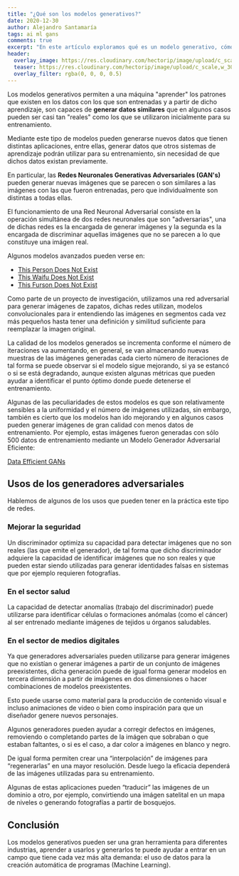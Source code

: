 ```yaml
---
title: "¿Qué son los modelos generativos?"
date: 2020-12-30
author: Alejandro Santamaría
tags: ai ml gans
comments: true
excerpt: "En este artículo exploramos qué es un modelo generativo, cómo te pueden servir y el estado del arte en este campo."
header:
  overlay_image: https://res.cloudinary.com/hectorip/image/upload/c_scale,w_1400/v1609313335/nathan-roser-XX0vmOvQ3GA-unsplash_iath8r.jpg
  teaser: https://res.cloudinary.com/hectorip/image/upload/c_scale,w_300/v1609313335/nathan-roser-XX0vmOvQ3GA-unsplash_iath8r.jpg
  overlay_filter: rgba(0, 0, 0, 0.5)
---
```


Los modelos generativos permiten a una máquina "aprender" los patrones que existen en los datos con los que son entrenadas y a partir de dicho aprendizaje, son capaces de **generar datos similares** que en algunos casos pueden ser casi tan "reales" como los que se utilizaron inicialmente para su entrenamiento.

Mediante este tipo de modelos pueden generarse nuevos datos que tienen distintas aplicaciones, entre ellas, generar datos que otros sistemas de aprendizaje podrán utilizar para su entrenamiento, sin necesidad de que dichos datos existan previamente.

En particular, las **Redes Neuronales Generativas Adversariales (GAN's)** pueden generar nuevas imágenes que se parecen o son similares a las imágenes con las que fueron entrenadas, pero que individualmente son distintas a todas ellas.

El funcionamiento de una Red Neuronal Adversarial consiste en la operación simultánea de dos redes neuronales que son "adversarias", una de dichas redes es la encargada de generar imágenes y la segunda es la encargada de discriminar aquellas imágenes que no se parecen a lo que constituye una imágen real.

Algunos modelos avanzados pueden verse en:

* [This Person Does Not Exist](https://thispersondoesnotexist.com/)
* [This Waifu Does Not Exist](https://www.thiswaifudoesnotexist.net/)
* [This Furson Does Not Exist](https://thisfursonadoesnotexist.com/)

Como parte de un proyecto de investigación, utilizamos una red adversarial para generar imágenes de zapatos, dichas redes utilizan, modelos convolucionales para ir entendiendo las imágenes en segmentos cada vez más pequeños hasta tener una definición y similitud suficiente para reemplazar la imagen original.

La calidad de los modelos generados se incrementa conforme el número de iteraciones va aumentando, en general, se van almacenando nuevas muestras de las imágenes generadas cada cierto número de iteraciones de tal forma se puede observar si el modelo sigue mejorando, si ya se estancó o si se está degradando, aunque existen algunas métricas que pueden ayudar a identificar el punto óptimo donde puede detenerse el entrenamiento.

Algunas de las peculiaridades de estos modelos es que son relativamente sensibles a la uniformidad y el número de imágenes utilizadas, sin embargo, también es cierto que los modelos han ido mejorando y en algunos casos pueden generar imágenes de gran calidad con menos datos de entrenamiento. Por ejemplo, estas imágenes fueron generadas con sólo 500 datos de entrenamiento mediante un Modelo Generador Adversarial Eficiente:

[Data Efficient GANs](https://github.com/mit-han-lab/data-efficient-gans)

## Usos de los generadores adversariales

Hablemos de algunos de los usos que pueden tener en la práctica este tipo de redes.

### Mejorar la seguridad

Un discriminador optimiza su capacidad para detectar imágenes que no son reales (las que emite el generador), de tal forma que dicho discriminador adquiere la capacidad de identificar imágenes que no son reales y que pueden estar siendo utilizadas para generar identidades falsas en sistemas que por ejemplo requieren fotografías.

### En el sector salud

La capacidad de detectar anomalías (trabajo del discriminador) puede utilizarse para identificar células o formaciones anómalas (como el cáncer) al ser entrenado mediante imágenes de tejidos u órganos saludables.

### En el sector de medios digitales

Ya que generadores adversariales pueden utilizarse para generar imágenes que no existían o generar imágenes a partir de un conjunto de imágenes preexistentes, dicha generación puede de igual forma generar modelos en tercera dimensión a partir de imágenes en dos dimensiones o hacer combinaciones de modelos preexistentes.

Esto puede usarse como material para la producción de contenido visual e incluso animaciones de video o bien como inspiración para que un diseñador genere nuevos personajes.

Algunos generadores pueden ayudar a corregir defectos en imágenes, removiendo o completando partes de la imágen que sobraban o que estaban faltantes, o si es el caso, a dar color a imágenes en blanco y negro.

De igual forma permiten crear una “interpolación” de imágenes para “regenerarlas” en una mayor resolución. Desde luego la eficacia dependerá de las imágenes utilizadas para su entrenamiento.

Algunas de estas aplicaciones pueden “traducir” las imágenes de un dominio a otro, por ejemplo, convirtiendo una imágen satelital en un mapa de niveles o generando fotografías a partir de bosquejos.

## Conclusión

Los modelos generativos pueden ser una gran herramienta para diferentes industrias, aprender a usarlos y generarlos te puede ayudar a entrar en un campo que tiene cada vez más alta demanda: el uso de datos para la creación automática de programas (Machine Learning).
